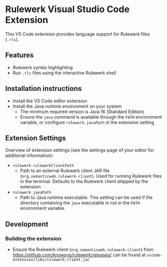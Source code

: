# Rulewerk Visual Studio Code Extension

This VS Code extension provides language support for Rulewerk files (`.rls`).

## Features

-   Rulewerk syntax highlighting
-   Run `.rls` files using the interactive Rulewerk shell

## Installation instructions

-   Install the VS Code editor extension
-   Install the Java runtime environment on your system
    -   The minimum required version is Java 16 (Standard Edition)
    -   Ensure the `java` command is available through the `PATH` environment variable, or configure `rulewerk.javaPath` in the extension setting

## Extension Settings

Overview of extension settings (see the settings page of your editor for additional information):

-   `rulewerk.rulewerkClientPath`
    -   Path to an external Rulewerk client JAR file (`org.semanticweb.rulewerk-client`). Used for running Rulewerk files in the terminal. Defaults to the Rulewerk client shipped by the extension.
-   `rulewerk.javaPath`
    -   Path to Java runtime executable. This setting can be used if the directory containing the `java` executable is not in the `PATH` environment variable.

## Development

### Building the extension

-   Ensure the Rulewerk client (`org.semanticweb.rulewerk-client`) from https://github.com/knowsys/rulewerk/releases/ can be found at `vscode-extension/libs/rulewerk-client.jar`
